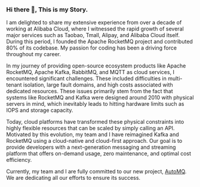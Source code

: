 ### Hi there 👋, This is my Story.

I am delighted to share my extensive experience from over a decade of working at Alibaba Cloud, where I witnessed the rapid growth of several major services such as Taobao, Tmall, Alipay, and Alibaba Cloud itself. During this period, I founded the Apache RocketMQ project and contributed 80% of its codebase. My passion for coding has been a driving force throughout my career.

In my journey of providing open-source ecosystem products like Apache RocketMQ, Apache Kafka, RabbitMQ, and MQTT as cloud services, I encountered significant challenges. These included difficulties in multi-tenant isolation, large fault domains, and high costs associated with dedicated resources. These issues primarily stem from the fact that systems like RocketMQ and Kafka were designed around 2010 with physical servers in mind, which inevitably leads to hitting hardware limits such as IOPS and storage capacity.

Today, cloud platforms have transformed these physical constraints into highly flexible resources that can be scaled by simply calling an API. Motivated by this evolution, my team and I have reimagined Kafka and RocketMQ using a cloud-native and cloud-first approach. Our goal is to provide developers with a next-generation messaging and streaming platform that offers on-demand usage, zero maintenance, and optimal cost efficiency.

Currently, my team and I are fully committed to our new project, [AutoMQ](https://github.com/AutoMQ/automq). We are dedicating all our efforts to ensure its success.

